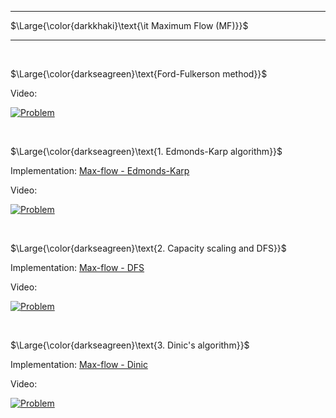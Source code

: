 _____________________________________
$\Large{\color{darkkhaki}\text{\it Maximum Flow (MF)}}$  
_____________________________________

<br />

$\Large{\color{darkseagreen}\text{Ford-Fulkerson method}}$

Video:

[![Problem](https://img.youtube.com/vi/LdOnanfc5TM/0.jpg)](https://www.youtube.com/watch?v=LdOnanfc5TM)

<br />

$\Large{\color{darkseagreen}\text{1. Edmonds-Karp algorithm}}$  


Implementation: [Max-flow - Edmonds-Karp](https://github.com/pl3onasm/AADS/blob/main/algorithms/graphs/MF-ford-fulkerson/ffm-1.c)

Video:

[![Problem](https://img.youtube.com/vi/RppuJYwlcI8/0.jpg)](https://www.youtube.com/watch?v=RppuJYwlcI8)

<br />

$\Large{\color{darkseagreen}\text{2. Capacity scaling and DFS}}$  

Implementation: [Max-flow - DFS](https://github.com/pl3onasm/AADS/blob/main/algorithms/graphs/MF-ford-fulkerson/ffm-2.c)

Video:

[![Problem](https://img.youtube.com/vi/1ewLrXUz4kk/0.jpg)](https://www.youtube.com/watch?v=1ewLrXUz4kk)

<br />

$\Large{\color{darkseagreen}\text{3. Dinic's algorithm}}$  

Implementation: [Max-flow - Dinic](https://github.com/pl3onasm/AADS/blob/main/algorithms/graphs/MF-ford-fulkerson/ffm-3.c)

Video:

[![Problem](https://img.youtube.com/vi/M6cm8UeeziI/0.jpg)](https://www.youtube.com/watch?v=M6cm8UeeziI)
